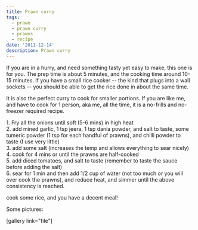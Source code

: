 ```yaml
---
title: Prawn curry
tags:
  - prawn
  - prawn curry
  - prawns
  - recipe
date: '2011-12-14'
description: Prawn curry
---
```


If you are in a hurry, and need something tasty yet easy to make, this one is for you. The prep time is about 5 minutes, and the cooking time around 10-15 minutes. If you have a small rice cooker -- the kind that plugs into a wall sockets -- you should be able to get the rice done in about the same time.

It is also the perfect curry to cook for smaller portions. If you are like me, and have to cook for 1 person, aka me,  all the time, it is a no-frills and no-freezer required recipe.

1\. Fry all the onions until soft (5-6 mins) in high heat  
2\. add mined garlic, 1 tsp jeera, 1 tsp dania powder, and salt to taste, some tumeric powder (1 tsp for each handful of prawns), and chilli powder to taste (I use very little)  
3\. add some salt (increases the temp and allows everything to sear nicely)  
4\. cook for 4 mins or until the prawns are half-cooked  
5\. add diced tomatoes, and salt to taste (remember to taste the sauce before adding the salt)  
6\. sear for 1 min and then add 1/2 cup of water (not too much or you will over cook the prawns), and reduce heat, and simmer until the above consistency is reached.

cook some rice, and you have a decent meal!

Some pictures:

\[gallery link="file"\]
